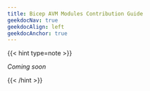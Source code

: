 ```yaml
---
title: Bicep AVM Modules Contribution Guide
geekdocNav: true
geekdocAlign: left
geekdocAnchor: true
---
```


{{< hint type=note >}}

*Coming soon*

{{< /hint >}}
